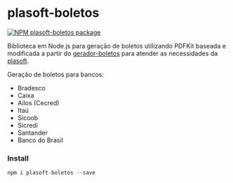 # plasoft-boletos

<!-- [START badges] -->
[![NPM plasoft-boletos package](https://img.shields.io/npm/v/plasoft-boletos.svg)](https://npmjs.org/package/plasoft-boletos)
<!-- [END badges] -->

Biblioteca em Node.js para geração de boletos utilizando PDFKit baseada e modificada a partir do [gerador-boletos](https://npmjs.org/package/gerador-boletos) para atender as necessidades da [plasoft](http://plasoft.com.br).  


Geração de boletos para bancos:
- Bradesco
- Caixa
- Ailos (Cecred)
- Itaú
- Sicoob
- Sicredi
- Santander
- Banco do Brasil

### Install

```javascript
npm i plasoft-boletos --save
```


